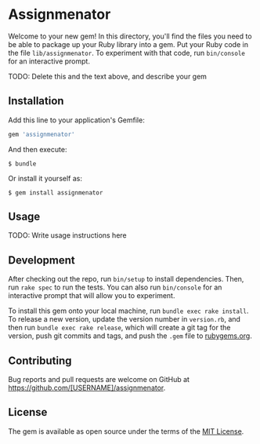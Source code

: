 # Assignmenator

Welcome to your new gem! In this directory, you'll find the files you need to be able to package up your Ruby library into a gem. Put your Ruby code in the file `lib/assignmenator`. To experiment with that code, run `bin/console` for an interactive prompt.

TODO: Delete this and the text above, and describe your gem

## Installation

Add this line to your application's Gemfile:

```ruby
gem 'assignmenator'
```

And then execute:

    $ bundle

Or install it yourself as:

    $ gem install assignmenator

## Usage

TODO: Write usage instructions here

## Development

After checking out the repo, run `bin/setup` to install dependencies. Then, run `rake spec` to run the tests. You can also run `bin/console` for an interactive prompt that will allow you to experiment.

To install this gem onto your local machine, run `bundle exec rake install`. To release a new version, update the version number in `version.rb`, and then run `bundle exec rake release`, which will create a git tag for the version, push git commits and tags, and push the `.gem` file to [rubygems.org](https://rubygems.org).

## Contributing

Bug reports and pull requests are welcome on GitHub at https://github.com/[USERNAME]/assignmenator.


## License

The gem is available as open source under the terms of the [MIT License](http://opensource.org/licenses/MIT).

